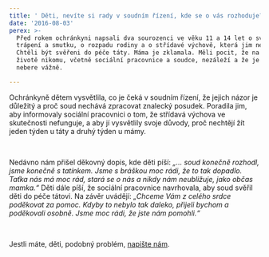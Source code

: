 ```yaml
---
title: ' Děti, nevíte si rady v soudním řízení, kde se o vás rozhoduje? Ochránkyně Vám může poradit.  '
date: '2016-08-03'
perex: >-
  Před rokem ochránkyni napsali dva sourozenci ve věku 11 a 14 let o svém
  trápení a smutku, o rozpadu rodiny a o střídavé výchově, která jim nevyhovuje.
  Chtěli být svěřeni do péče táty. Máma je zklamala. Měli pocit, že na jejich
  životě nikomu, včetně sociální pracovnice a soudce, nezáleží a že je nikdo
  nebere vážně.

---
```



<p class="MsoNormal">Ochránkyně dětem vysvětlila, co je čeká v&nbsp;soudním řízení, že jejich názor je důležitý a proč soud nechává zpracovat znalecký posudek. Poradila jim, aby informovaly sociální pracovnici o tom, že střídavá výchova ve skutečnosti nefunguje, a aby jí vysvětlily svoje důvody, proč nechtějí žít jeden týden u táty a druhý týden u mámy.</p><p class="MsoNormal">&nbsp;</p><p class="MsoNormal">Nedávno nám přišel děkovný dopis, kde děti píší: <em>„… soud konečně rozhodl, jsme konečně s&nbsp;tatínkem. Jsme s&nbsp;bráškou moc rádi, že to tak dopadlo. Taťka nás má moc rád, stará se o nás a nikdy nám neubližuje, jako občas mamka.“</em> Děti dále píší, že sociální pracovnice navrhovala, aby soud svěřil děti do péče tátovi. Na závěr uvádějí: <em>„Chceme Vám z&nbsp;celého srdce poděkovat za pomoc. Kdyby to nebylo tak daleko, přijeli bychom a poděkovali osobně. Jsme moc rádi, že jste nám pomohli.“</em></p><p class="MsoNormal">&nbsp;</p><p class="MsoNormal">Jestli máte, děti, podobný problém, <a href="jak-se-na-ochrance-obratit/">napište nám</a>.</p>

